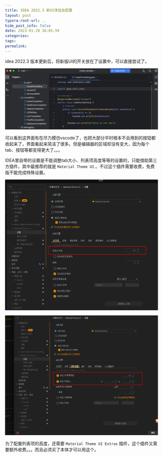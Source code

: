 ```yaml
---
title: IDEA 2022.3 新UI体验及配置
layout: post
typora-root-url: ..
hide_post_info: false
date: 2023-01-28 16:01:59
categories:
tags:
permalink:
---
```


idea 2022.3 版本更新后，将新版UI的开关放在了设置中，可以直接尝试了。

<!--More-->

![NewUIPreview.png](../../../images/posts/2023/01/NewUIPreview.png)

可以看到这界面有在尽力模仿vscode了，也把大部分平时根本不会用到的按钮都收起来了，界面看起来简洁了很多。但是编辑器的区域却没有变大，因为每个tab、按钮等都变得更大了。。。

IDEA里自带的设置是不能调整tab大小、列表项高度等等的设置的，只能借助第三方插件，其中最推荐的就是 `Material Theme UI` 。不过这个插件需要收费，免费版不能完成特殊设置。

![2023-01-28_16-53.png](/images/posts/2023/01/2023-01-28_16-53.png)

![2023-01-28_16-54.png](/images/posts/2023/01/2023-01-28_16-54.png)

为了配置列表项的高度，还需要 `Material Theme UI Extras` 插件，这个插件又需要额外收费。。。而且必须买了本体才可以用这个。
